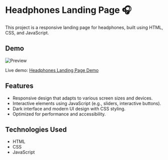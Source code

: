 # Headphones Landing Page 🎧

This project is a responsive landing page for headphones, built using HTML, CSS, and JavaScript.

## Demo

![Preview](Perview.png)

Live demo: [Headphones Landing Page Demo](https://example.com)

## Features

- Responsive design that adapts to various screen sizes and devices.
- Interactive elements using JavaScript (e.g., sliders, interactive buttons).
- Dark interface and modern UI design with CSS styling.
- Optimized for performance and accessibility.

## Technologies Used

- HTML
- CSS
- JavaScript 
